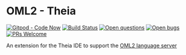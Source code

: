 # OML2 - Theia

[![Gitpod - Code Now](https://img.shields.io/badge/Gitpod-code%20now-blue.svg?longCache=true)](https://gitpod.io#https://github.com/open-caesar/oml2-theia)
[![Build Status](https://travis-ci.org/open-caesar/oml2-theia.svg?branch=master)](https://travis-ci.org/open-caesar/oml2-theia)
[![Open questions](https://img.shields.io/badge/Open-questions-lightgrey.svg?style=flat-curved)](https://github.com/open-caesar/oml2-theia/labels/question)
[![Open bugs](https://img.shields.io/badge/Open-bugs-red.svg?style=flat-curved)](https://github.com/open-caesar/oml2-theia/labels/bug)
[![PRs Welcome](https://img.shields.io/badge/PRs-welcome-yellowgreen.svg?style=flat-curved)](https://github.com/open-caesar/oml2-theia/labels/help%20wanted)

An extension for the Theia IDE to support the [OML2 language server](https://github.com/open-caesar/oml2-language-server)
